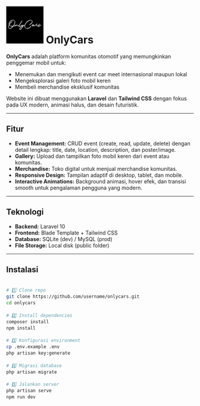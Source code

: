 # <img src="public/img/Logo.png" alt="OnlyCars Logo" width="100"/> OnlyCars

**OnlyCars** adalah platform komunitas otomotif yang memungkinkan penggemar mobil untuk:
- Menemukan dan mengikuti event car meet internasional maupun lokal
- Mengeksplorasi galeri foto mobil keren
- Membeli merchandise eksklusif komunitas

Website ini dibuat menggunakan **Laravel** dan **Tailwind CSS** dengan fokus pada UX modern, animasi halus, dan desain futuristik.

---

## Fitur

- **Event Management:** CRUD event (create, read, update, delete) dengan detail lengkap: title, date, location, description, dan poster/image.
- **Gallery:** Upload dan tampilkan foto mobil keren dari event atau komunitas.
- **Merchandise:** Toko digital untuk menjual merchandise komunitas.
- **Responsive Design:** Tampilan adaptif di desktop, tablet, dan mobile.
- **Interactive Animations:** Background animasi, hover efek, dan transisi smooth untuk pengalaman pengguna yang modern.

---

## Teknologi

- **Backend:** Laravel 10
- **Frontend:** Blade Template + Tailwind CSS
- **Database:** SQLite (dev) / MySQL (prod)
- **File Storage:** Local disk (public folder)

---

## Instalasi
```bash

# 1️⃣ Clone repo
git clone https://github.com/username/onlycars.git
cd onlycars

# 2️⃣ Install dependencies
composer install
npm install

# 3️⃣ Konfigurasi environment
cp .env.example .env
php artisan key:generate

# 4️⃣ Migrasi database
php artisan migrate

# 5️⃣ Jalankan server
php artisan serve
npm run dev
